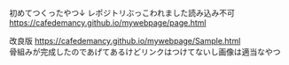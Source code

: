 初めてつくったやつ↓
レポジトリぶっこわれました読み込み不可
https://cafedemancy.github.io/mywebpage/page.html

改良版
https://cafedemancy.github.io/mywebpage/Sample.html
<br>
骨組みが完成したのであげてあるけどリンクはつけてないし画像は適当なやつ
